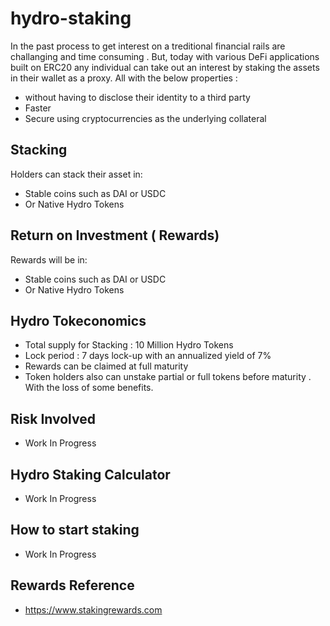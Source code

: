 # hydro-staking

In the past process to get interest on a treditional financial rails are challanging and time consuming . But, today with various DeFi applications built on ERC20 any individual can take out an interest by staking the assets in their wallet as a proxy. All with the below properties :

- without having to disclose their identity to a third party
- Faster
- Secure using cryptocurrencies as the underlying collateral

## Stacking 
Holders can stack their asset in:
- Stable coins such as DAI or USDC
- Or Native Hydro Tokens

## Return on Investment ( Rewards)
Rewards will be in:
- Stable coins such as DAI or USDC
- Or Native Hydro Tokens

## Hydro Tokeconomics
- Total supply for Stacking : 10 Million Hydro Tokens
- Lock period : 7 days lock-up with an annualized yield of 7%
- Rewards can be claimed at full maturity
- Token holders also can unstake partial or full tokens before maturity . With the loss of some benefits.

## Risk Involved
-  Work In Progress

## Hydro Staking Calculator
- Work In Progress

## How to start staking
- Work In Progress

## Rewards Reference
- https://www.stakingrewards.com

